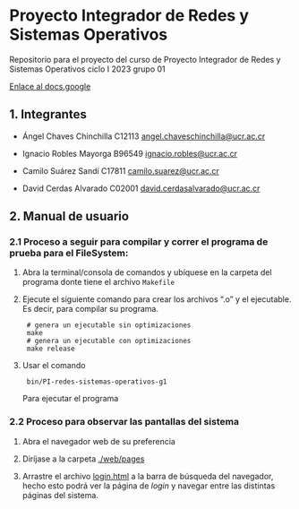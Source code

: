 # Proyecto Integrador de Redes y Sistemas Operativos

Repositorio para el proyecto  del curso de Proyecto Integrador de Redes y Sistemas Operativos ciclo I 2023 grupo 01

[Enlace al docs.google](https://docs.google.com/document/d/10L8kM7qYIKsOVK85LlFsSmQQPOhCoMRJuhMxhY76kJw/edit)

## 1. Integrantes

- Ángel Chaves Chinchilla C12113
angel.chaveschinchilla@ucr.ac.cr

- Ignacio Robles Mayorga B96549
ignacio.robles@ucr.ac.cr

- Camilo Suárez Sandí C17811
camilo.suarez@ucr.ac.cr

- David Cerdas Alvarado C02001
david.cerdasalvarado@ucr.ac.cr

## 2. Manual de usuario

### 2.1 Proceso a seguir para compilar y correr el programa de prueba para el FileSystem:

1. Abra la terminal/consola de comandos y ubíquese en la carpeta del programa donte tiene el archivo `Makefile`

2. Ejecute el siguiente comando para crear los archivos “.o” y el ejecutable. Es decir, para compilar su programa.

        # genera un ejecutable sin optimizaciones
        make
        # genera un ejecutable con optimizaciones
        make release

3. Usar el comando 

        bin/PI-redes-sistemas-operativos-g1

    Para ejecutar el programa

###  2.2 Proceso para observar las pantallas del sistema

1. Abra el navegador web de su preferencia

2. Diríjase a la carpeta [./web/pages](./web/pages/)

3. Arrastre el archivo [login.html](./web/pages/login.html) a la barra de búsqueda del navegador, hecho esto podrá ver la página de *login* y navegar entre las distintas páginas del sistema.